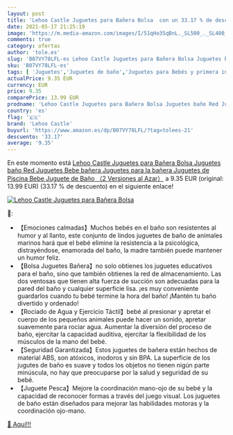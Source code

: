 ```yaml
---
layout: post
title: 'Lehoo Castle Juguetes para Bañera Bolsa  con un 33.17 % de descuento'
date: 2021-05-17 21:25:19
image: 'https://m.media-amazon.com/images/I/51qHo35qBnL._SL500_._SL400_.jpg'
comments: true
category: ofertas
author: 'tole.es'
slug: 'B07VY78LFL-es Lehoo Castle Juguetes para Bañera Bolsa Juguetes baño Red...'
sku: 'B07VY78LFL-es'
tags: [ 'Juguetes','Juguetes de baño','Juguetes para Bebés y primera infancia','Juguetes y juegos','bebe','lehoo castle', ]
actualPrice: 9.35 EUR
currency: EUR
price: 9.35
comparePrice: 13.99 EUR
prodname: 'Lehoo Castle Juguetes para Bañera Bolsa Juguetes baño Red Juguetes Bebe bañera Juguetes para la bañera Juguetes de Piscina Bebe Juguete de Baño （2 Versiones al Azar）'
country: 'es'
flag: '🇪🇸'
brand: 'Lehoo Castle'
buyurl: 'https://www.amazon.es/dp/B07VY78LFL/?tag=tolees-21'
descuento: '33.17'
average: '9.35'
---
```


En este momento está [Lehoo Castle Juguetes para Bañera Bolsa Juguetes baño Red Juguetes Bebe bañera Juguetes para la bañera Juguetes de Piscina Bebe Juguete de Baño （2 Versiones al Azar）](https://www.amazon.es/dp/B07VY78LFL/?tag=tolees-21) a 9.35 EUR (original: 13.99 EUR) (33.17 %  de descuento) en el siguiente enlace!

[![Lehoo Castle Juguetes para Bañera Bolsa ](https://m.media-amazon.com/images/I/51qHo35qBnL._SL500_._SL400_.jpg)](https://www.amazon.es/dp/B07VY78LFL/?tag=tolees-21)

🔎:

- 【Emociones calmadas】Muchos bebés en el baño son resistentes al humor y al llanto, este conjunto de lindos juguetes de baño de animales marinos hará que el bebé elimine la resistencia a la psicológica, distrayéndose, enamorada del baño, la madre también puede mantener un humor feliz.
- 【Bolsa Juguetes Bañera】no solo obtienes los juguetes educativos para el baño, sino que también obtienes la red de almacenamiento. Las dos ventosas que tienen alta fuerza de succión son adecuadas para la pared del baño y cualquier superficie lisa. ¡es muy conveniente guardarlos cuando tu bebé termine la hora del baño! ¡Mantén tu baño divertido y ordenado!
- 【Rociado de Agua y Ejercicio Táctil】bebé al presionar y apretar el cuerpo de los pequeños animales puede hacer un sonido, apretar suavemente para rociar agua. Aumentar la diversión del proceso de baño, ejercitar la capacidad auditiva, ejercitar la flexibilidad de los músculos de la mano del bebé.
- 【Seguridad Garantizada】Estos juguetes de bañera están hechos de material ABS, son atóxicos, inodoros y sin BPA. La superficie de los jugutes de baño es suave y todos los objetos no tienen nigún parte minúscula, no hay que preocuparse por la salud y seguridad de su bebé.
- 【Juguete Pesca】Mejore la coordinación mano-ojo de su bebé y la capacidad de reconocer formas a través del juego visual. Los juguetes de baño están diseñados para mejorar las habilidades motoras y la coordinación ojo-mano.

[🛒 Aquí!!!](https://www.amazon.es/dp/B07VY78LFL/?tag=tolees-21)
